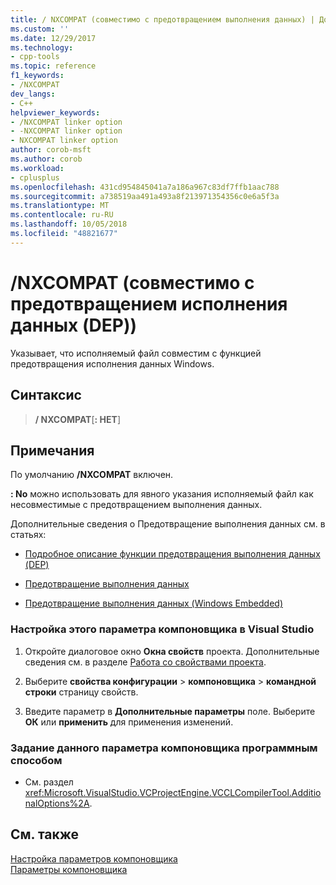 ```yaml
---
title: / NXCOMPAT (совместимо с предотвращением выполнения данных) | Документация Майкрософт
ms.custom: ''
ms.date: 12/29/2017
ms.technology:
- cpp-tools
ms.topic: reference
f1_keywords:
- /NXCOMPAT
dev_langs:
- C++
helpviewer_keywords:
- /NXCOMPAT linker option
- -NXCOMPAT linker option
- NXCOMPAT linker option
author: corob-msft
ms.author: corob
ms.workload:
- cplusplus
ms.openlocfilehash: 431cd954845041a7a186a967c83df7ffb1aac788
ms.sourcegitcommit: a738519aa491a493a8f213971354356c0e6a5f3a
ms.translationtype: MT
ms.contentlocale: ru-RU
ms.lasthandoff: 10/05/2018
ms.locfileid: "48821677"
---
```

# <a name="nxcompat-compatible-with-data-execution-prevention"></a>/NXCOMPAT (совместимо с предотвращением исполнения данных (DEP))

Указывает, что исполняемый файл совместим с функцией предотвращения исполнения данных Windows.

## <a name="syntax"></a>Синтаксис

> **/ NXCOMPAT**[**: НЕТ**]

## <a name="remarks"></a>Примечания

По умолчанию **/NXCOMPAT** включен.

**: No** можно использовать для явного указания исполняемый файл как несовместимые с предотвращением выполнения данных.

Дополнительные сведения о Предотвращение выполнения данных см. в статьях:

- [Подробное описание функции предотвращения выполнения данных (DEP)](https://support.microsoft.com/help/875352/a-detailed-description-of-the-data-execution-prevention-dep-feature-in)

- [Предотвращение выполнения данных](/windows/desktop/Memory/data-execution-prevention)

- [Предотвращение выполнения данных (Windows Embedded)](/previous-versions/windows/embedded/ms913190\(v=winembedded.5\))

### <a name="to-set-this-linker-option-in-visual-studio"></a>Настройка этого параметра компоновщика в Visual Studio

1. Откройте диалоговое окно **Окна свойств** проекта. Дополнительные сведения см. в разделе [Работа со свойствами проекта](../../ide/working-with-project-properties.md).

1. Выберите **свойства конфигурации** > **компоновщика** > **командной строки** страницу свойств.

1. Введите параметр в **Дополнительные параметры** поле. Выберите **ОК** или **применить** для применения изменений.

### <a name="to-set-this-linker-option-programmatically"></a>Задание данного параметра компоновщика программным способом

- См. раздел <xref:Microsoft.VisualStudio.VCProjectEngine.VCCLCompilerTool.AdditionalOptions%2A>.

## <a name="see-also"></a>См. также

[Настройка параметров компоновщика](../../build/reference/setting-linker-options.md)<br/>
[Параметры компоновщика](../../build/reference/linker-options.md)
